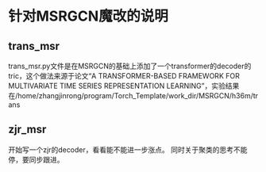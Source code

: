 # 针对MSRGCN魔改的说明

## trans_msr

trans_msr.py文件是在MSRGCN的基础上添加了一个transformer的decoder的tric，这个做法来源于论文“A TRANSFORMER-BASED FRAMEWORK FOR MULTIVARIATE TIME SERIES REPRESENTATION LEARNING”，实验结果在/home/zhangjinrong/program/Torch_Template/work_dir/MSRGCN/h36m/trans

## zjr_msr

开始写一个zjr的decoder，看看能不能进一步涨点。 同时关于聚类的思考不能停，要同步跟进。